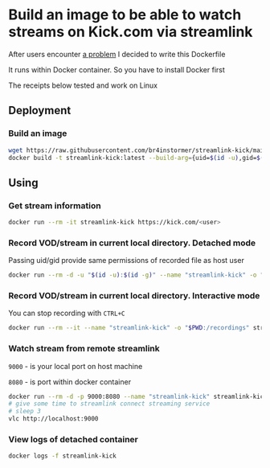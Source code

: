 # Build an image to be able to watch streams on Kick.com via streamlink

After users encounter [a problem](https://github.com/nonvegan/streamlink-plugin-kick/issues/1) I decided to write this Dockerfile

It runs within Docker container. So you have to install Docker first

The receipts below tested and work on Linux

## Deployment

### Build an image

```bash
wget https://raw.githubusercontent.com/br4instormer/streamlink-kick/main/Dockerfile
docker build -t streamlink-kick:latest --build-arg={uid=$(id -u),gid=$(id -g)} .
```

## Using

### Get stream information

```bash
docker run --rm -it streamlink-kick https://kick.com/<user>
```

### Record VOD/stream in current local directory. Detached mode

Passing uid/gid provide same permissions of recorded file as host user

```bash
docker run --rm -d -u "$(id -u):$(id -g)" --name "streamlink-kick" -o "$PWD:/recordings" streamlink-kick https://kick.com/<user> <quality>
```

### Record VOD/stream in current local directory. Interactive mode

You can stop recording with `CTRL+C`

```bash
docker run --rm --it --name "streamlink-kick" -o "$PWD:/recordings" streamlink-kick https://kick.com/<user> <quality>
```

### Watch stream from remote streamlink

`9000` - is your local port on host machine

`8080` - is port within docker container

```bash
docker run --rm -d -p 9000:8080 --name "streamlink-kick" streamlink-kick --player-external-http --player-external-http-port 8080 https://kick.com/<user> <quality>
# give some time to streamlink connect streaming service
# sleep 3
vlc http://localhost:9000
```

### View logs of detached container

```bash
docker logs -f streamlink-kick
```
